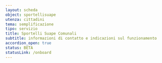```yaml
---
layout: scheda
object: sportellisuape
utenza: cittadini
tema: semplificazione
tipo: servizio
title: Sportelli Suape Comunali
subtitle: informazioni di contatto e indicazioni sul funzionamento
accordion_open: true
status: BETA
statusLink: /onboard
---
```

